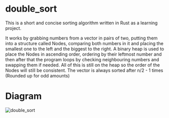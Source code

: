 # double_sort
This is a short and concise sorting algorithm written in Rust as a learning project.

It works by grabbing numbers from a vector in pairs of two, putting them into a structure called Nodes,
comparing both numbers in it and placing the smallest one to the left and the biggest to the right. 
A binary heap is used to place the Nodes in ascending order, ordering by their leftmost number and then after that
the program loops by checking neighbouring numbers and swapping them if needed. All of this is still on the heap so
the order of the Nodes will still be consistent. The vector is always sorted after n/2 - 1 times (Rounded up for odd amounts)


# Diagram
![double_sort](https://user-images.githubusercontent.com/54857786/184100234-f2c7a726-47ee-4dad-8292-15f830bccf72.svg)
